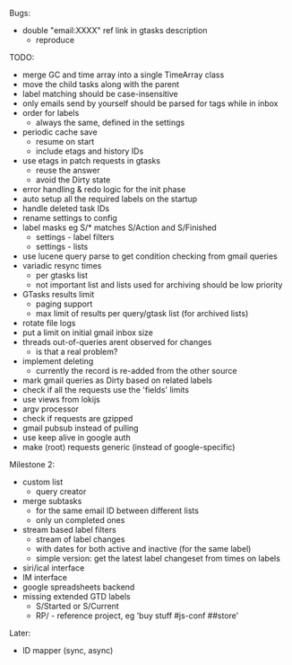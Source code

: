Bugs:

* double "email:XXXX" ref link in gtasks description
  * reproduce

TODO:

* merge GC and time array into a single TimeArray class
* move the child tasks along with the parent
* label matching should be case-insensitive
* only emails send by yourself should be parsed for tags while in inbox
* order for labels
  * always the same, defined in the settings
* periodic cache save
  * resume on start
  * include etags and history IDs
* use etags in patch requests in gtasks
  * reuse the answer
  * avoid the Dirty state
* error handling & redo logic for the init phase
* auto setup all the required labels on the startup
* handle deleted task IDs
* rename settings to config
* label masks eg S/\* matches S/Action and S/Finished
  * settings - label filters
  * settings - lists
* use lucene query parse to get condition checking from gmail queries
* variadic resync times
  * per gtasks list
  * not important list and lists used for archiving should be low priority
* GTasks results limit
  * paging support
  * max limit of results per query/gtask list (for archived lists)
* rotate file logs
* put a limit on initial gmail inbox size
* threads out-of-queries arent observed for changes
  * is that a real problem?
* implement deleting
  * currently the record is re-added from the other source
* mark gmail queries as Dirty based on related labels
* check if all the requests use the 'fields' limits
* use views from lokijs
* argv processor
* check if requests are gzipped
* gmail pubsub instead of pulling
* use keep alive in google auth
* make (root) requests generic (instead of google-specific)

Milestone 2:

* custom list
  * query creator
* merge subtasks
  * for the same email ID between different lists
  * only un completed ones
* stream based label filters
  * stream of label changes
  * with dates for both active and inactive (for the same label)
  * simple version: get the latest label changeset from times on labels
* siri/ical interface
* IM interface
* google spreadsheets backend
* missing extended GTD labels
  * S/Started or S/Current
  * RP/ - reference project, eg 'buy stuff #js-conf ##store'

Later:

* ID mapper (sync, async)
